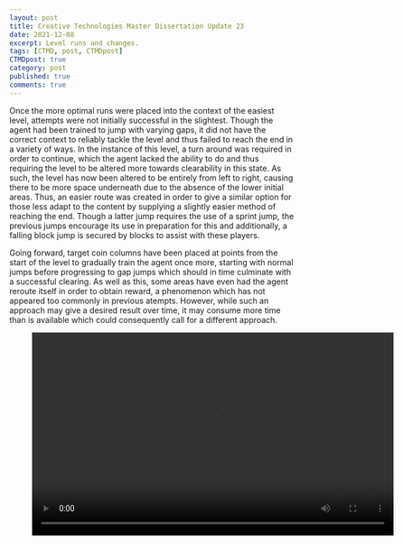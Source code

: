 ```yaml
---
layout: post
title: Creative Technologies Master Dissertation Update 23
date: 2021-12-08
excerpt: Level runs and changes.
tags: [CTMD, post, CTMDpost]
CTMDpost: true
category: post
published: true
comments: true
---
```

Once the more optimal runs were placed into the context of the easiest level, attempts were not initially successful in the slightest. Though the agent had been trained to jump with varying gaps, it did not have the correct context to reliably tackle the level and thus failed to reach the end in a variety of ways. In the instance of this level, a turn around was required in order to continue, which the agent lacked the ability to do and thus requiring the level to be altered more towards clearability in this state. As such, the level has now been altered to be entirely from left to right, causing there to be more space underneath due to the absence of the lower initial areas. Thus, an easier route was created in order to give a similar option for those less adapt to the content by supplying a slightly easier method of reaching the end. Though a latter jump requires the use of a sprint jump, the previous jumps encourage its use in preparation for this and additionally, a falling block jump is secured by blocks to assist with these players.

Going forward, target coin columns have been placed at points from the start of the level to gradually train the agent once more, starting with normal jumps before progressing to gap jumps which should in time culminate with a successful clearing. As well as this, some areas have even had the agent reroute itself in order to obtain reward, a phenomenon which has not appeared too commonly in previous atempts. However, while such an approach may give a desired result over time, it may consume more time than is available which could consequently call for a different approach.

<figure class="video_container">
  <video width="640" height="360" controls="true" allowfullscreen="true">
    <source src="https://zd2horton.github.io/assets/video/8th December Level Alterations" type="video/mp4">
  </video>
</figure>